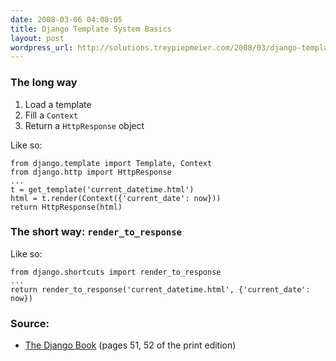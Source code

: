 ```yaml
---
date: 2008-03-06 04:08:05
title: Django Template System Basics
layout: post
wordpress_url: http://solutions.treypiepmeier.com/2008/03/django-template-system-basics/
---
```

### The long way

1. Load a template
2. Fill a `Context`
3. Return a `HttpResponse` object

Like so:

	from django.template import Template, Context
	from django.http import HttpResponse
	...
	t = get_template('current_datetime.html')
	html = t.render(Context({'current_date': now}))
	return HttpResponse(html)

### The short way: `render_to_response`

Like so:

	from django.shortcuts import render_to_response
	...
	return render_to_response('current_datetime.html', {'current_date': now})

### Source:

- [The Django Book](http://djangobook.com/en/1.0/chapter04/) (pages 51, 52 of the print edition)